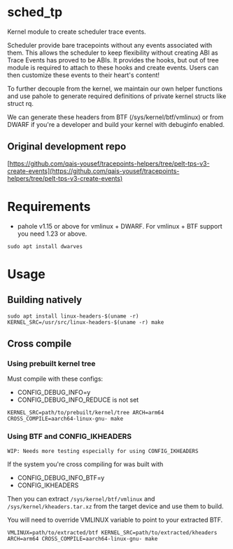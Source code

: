 # sched_tp

Kernel module to create scheduler trace events.

Scheduler provide bare tracepoints without any events associated with them.
This allows the scheduler to keep flexibility without creating ABI as Trace
Events has proved to be ABIs. It provides the hooks, but out of tree module is
required to attach to these hooks and create events. Users can then customize
these events to their heart's content!

To further decouple from the kernel, we maintain our own helper functions and
use pahole to generate required definitions of private kernel structs like
struct rq.

We can generate these headers from BTF (/sys/kernel/btf/vmlinux) or from DWARF
if you're a developer and build your kernel with debuginfo enabled.

## Original development repo

[https://github.com/qais-yousef/tracepoints-helpers/tree/pelt-tps-v3-create-events](https://github.com/qais-yousef/tracepoints-helpers/tree/pelt-tps-v3-create-events)

# Requirements

- pahole v1.15 or above for vmlinux + DWARF. For vmlinux + BTF support you need
1.23 or above.

`sudo apt install dwarves`

# Usage

## Building natively

```
sudo apt install linux-headers-$(uname -r)
KERNEL_SRC=/usr/src/linux-headers-$(uname -r) make
```

## Cross compile

### Using prebuilt kernel tree

Must compile with these configs:

- CONFIG_DEBUG_INFO=y
- CONFIG_DEBUG_INFO_REDUCE is not set

```
KERNEL_SRC=path/to/prebuilt/kernel/tree ARCH=arm64 CROSS_COMPILE=aarch64-linux-gnu- make
```

### Using BTF and CONFIG_IKHEADERS

	WIP: Needs more testing especially for using CONFIG_IKHEADERS

If the system you're cross compiling for was built with

- CONFIG_DEBUG_INFO_BTF=y
- CONFIG_IKHEADERS

Then you can extract `/sys/kernel/btf/vmlinux` and
`/sys/kernel/kheaders.tar.xz` from the target device and use them to build.

You will need to override VMLINUX variable to point to your extracted BTF.

```
VMLINUX=path/to/extracted/btf KERNEL_SRC=path/to/extracted/kheaders ARCH=arm64 CROSS_COMPILE=aarch64-linux-gnu- make
```
